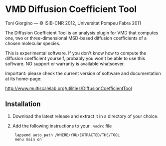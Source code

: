 VMD Diffusion Coefficient Tool
================================

Toni Giorgino — © ISIB-CNR 2012, Universitat Pompeu Fabra 2011

The Diffusion Coefficient Tool is an analysis plugin for VMD that
computes one, two or three-dimensional MSD-based diffusion
coefficients of a chosen molecular species.

This is experimental software. If you don't know how to compute the
diffusion coefficient yourself, probably you won't be able to use this
software. NO support or warranty is available whatsoever.

Important: please check the current version of software and 
documentation at its home-page:

http://www.multiscalelab.org/utilities/DiffusionCoefficientTool



Installation
----------------------------------------

1. Download the latest release and extract it in a directory of your
   choice. 

2. Add the following instructions to your ```.vmdrc``` file 

        lappend auto_path /WHERE/YOU/EXTRACTED/THE/TOOL
        menu main on

